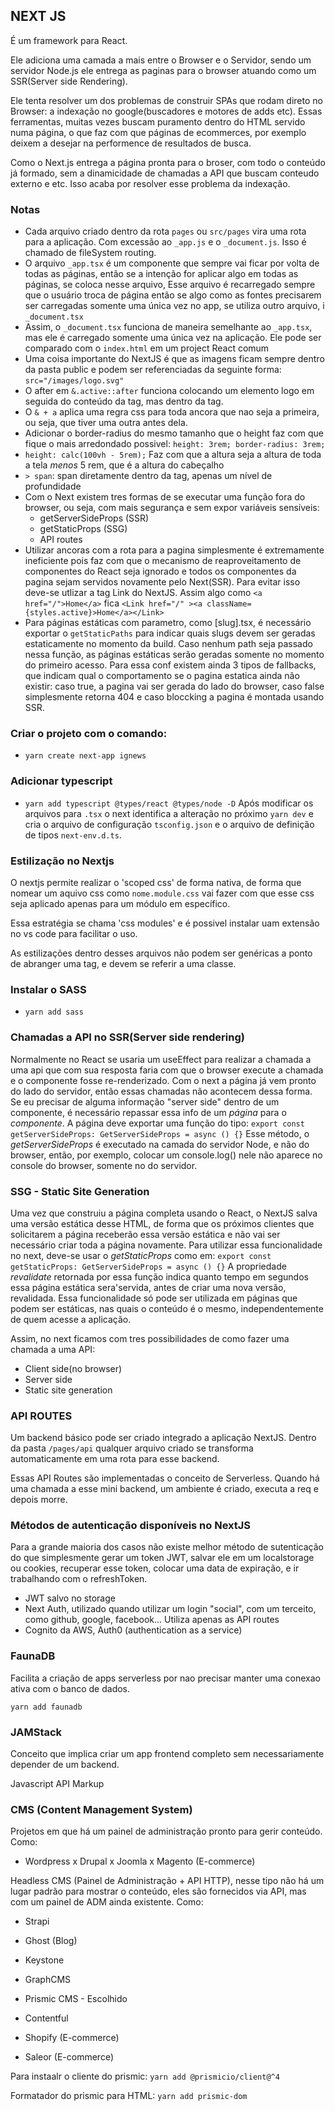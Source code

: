 ## NEXT JS

É um framework para React.

Ele adiciona uma camada a mais entre o Browser e o Servidor, sendo um servidor Node.js ele entrega as paginas para o browser atuando como um SSR(Server side Rendering).

Ele tenta resolver um dos problemas de construir SPAs que rodam direto no Browser: a indexação no google(buscadores e motores de adds etc). Essas ferramentas, muitas vezes buscam puramento dentro do HTML servido numa página, o que faz com que páginas de ecommerces, por exemplo deixem a desejar na performence de resultados de busca.

Como o Next.js entrega a página pronta para o broser, com todo o conteúdo já formado, sem a dinamicidade de chamadas a API que buscam conteudo externo e etc. Isso acaba por resolver esse problema da indexação.

### Notas

- Cada arquivo criado dentro da rota `pages` ou `src/pages` vira uma rota para a aplicação. Com excessão ao `_app.js` e o `_document.js`. Isso é chamado de fileSystem routing.
- O arquivo `_app.tsx` é um componente que sempre vai ficar por volta de todas as páginas, então se a intenção for aplicar algo em todas as páginas, se coloca nesse arquivo, Esse arquivo é recarregado sempre que o usuário troca de página então se algo como as fontes precisarem ser carregadas somente uma única vez no app, se utiliza outro arquivo, i `_document.tsx`
- Assim, o `_document.tsx` funciona de maneira semelhante ao `_app.tsx`, mas ele é carregado somente uma única vez na aplicação. Ele pode ser comparado com o `index.html` em um project React comum
- Uma coisa importante do NextJS é que as imagens ficam sempre dentro da pasta public e podem ser referenciadas da seguinte forma: `src="/images/logo.svg"`
- O after em `&.active::after` funciona colocando um elemento logo em seguida do conteúdo da tag, mas dentro da tag.
- O `& + a` aplica uma regra css para toda ancora que nao seja a primeira, ou seja, que tiver uma outra antes dela.
- Adicionar o border-radius do mesmo tamanho que o height faz com que fique o mais arredondado possivel: `height: 3rem; border-radius: 3rem;`
- `height: calc(100vh - 5rem);` Faz com que a altura seja a altura de toda a tela *menos* 5 rem, que é a altura do cabeçalho
- `> span`: span diretamente dentro da tag, apenas um nível de profundidade
- Com o Next existem tres formas de se executar uma função fora do browser, ou seja, com mais segurança e sem expor variáveis sensíveis:
  - getServerSideProps (SSR)
  - getStaticProps (SSG)
  - API routes
- Utilizar ancoras com a rota para a pagina simplesmente é extremamente ineficiente pois faz com que o mecanismo de reaproveitamento de componentes do React seja ignorado e todos os componentes da pagina sejam servidos novamente pelo Next(SSR). Para evitar isso deve-se utlizar a tag Link do NextJS. Assim algo como `<a href="/">Home</a>` fica `<Link href="/" ><a className={styles.active}>Home</a></Link>`
- Para páginas estáticas com parametro, como [slug].tsx, é necessário exportar o `getStaticPaths` para indicar quais slugs devem ser geradas estaticamente no momento da build. Caso nenhum path seja passado nessa função, as páginas estáticas serão geradas somente no momento do primeiro acesso. Para essa conf existem ainda 3 tipos de fallbacks, que indicam qual o comportamento se o pagina estatica ainda não existir: caso true, a pagina vai ser gerada do lado do browser, caso false simplesmente retorna 404 e caso bloccking a pagina é montada usando SSR.

### Criar o projeto com o comando:

- `yarn create next-app ignews`

### Adicionar typescript

- `yarn add typescript @types/react @types/node -D`
Após modificar os arquivos para `.tsx` o next identifica a alteração no próximo `yarn dev` e cria o arquivo de configuração `tsconfig.json` e o arquivo de definição de tipos `next-env.d.ts`.

### Estilização no Nextjs

O nextjs permite realizar o 'scoped css' de forma nativa, de forma que nomear um aquivo css como `nome.module.css` vai fazer com que esse css seja aplicado apenas para um módulo em específico.

Essa estratégia se chama 'css modules' e é possivel instalar uam extensão no vs code para facilitar o uso.

As estilizações dentro desses arquivos não podem ser genéricas a ponto de abranger uma tag, e devem se referir a uma classe.

### Instalar o SASS
- `yarn add sass`

### Chamadas a API no SSR(Server side rendering)
Normalmente no React se usaria um useEffect para realizar a chamada a uma api que com sua resposta faria com que o browser execute a chamada e o componente fosse re-renderizado. 
Com o next a página já vem pronto do lado do servidor, então essas chamadas não acontecem dessa forma.
Se eu precisar de alguma informação "server side" dentro de um componente, é necessário repassar essa info de um *página* para o *componente*.
A página deve exportar uma função do tipo:
`export const getServerSideProps: GetServerSideProps = async () {}`
Esse método, o *getServerSideProps* é executado na camada do servidor Node, e não do browser, então, por exemplo, colocar um console.log() nele não aparece no console do browser, somente no do servidor.

### SSG - Static Site Generation
Uma vez que construiu a página completa usando o React, o NextJS salva uma versão estática desse HTML, de forma que os próximos clientes que solicitarem a página receberão essa versão estática e não vai ser necessário criar toda a página novamente.
Para utilizar essa funcionalidade no next, deve-se usar o *getStaticProps* como em:
`export const getStaticProps: GetServerSideProps = async () {}`
A propriedade *revalidate* retornada por essa função indica quanto tempo em segundos essa página estática sera'servida, antes de criar uma nova versão, revalidada.
Essa funcionalidade só pode ser utilizada em páginas que podem ser estáticas, nas quais o conteúdo é o mesmo, independentemente de quem acesse a aplicação.

Assim, no next ficamos com tres possibilidades de como fazer uma chamada a uma API:
- Client side(no browser)
- Server side
- Static site generation

### API ROUTES
Um backend básico pode ser criado integrado a aplicação NextJS.
Dentro da pasta `/pages/api` qualquer arquivo criado se transforma automaticamente em uma rota para esse backend.

Essas API Routes são implementadas o conceito de Serverless.
Quando há uma chamada a esse mini backend, um ambiente é criado, executa a req e depois morre.


### Métodos de autenticação disponíveis no NextJS
Para a grande maioria dos casos não existe melhor método de sutenticação do que simplesmente gerar um token JWT, salvar ele em um localstorage ou cookies, recuperar esse token, colocar uma data de expiração, e ir trabalhando com o refreshToken.

- JWT salvo no storage
- Next Auth, utilizado quando utilizar um login "social", com um terceito, como github, google, facebook... Utiliza apenas as API routes
-  Cognito da AWS, Auth0 (authentication as a service)

### FaunaDB
Facilita a criação de apps serverless por nao precisar manter uma conexao ativa com o banco de dados.

`yarn add faunadb`

### JAMStack
Conceito que implica criar um app frontend completo sem necessariamente depender de um backend.

Javascript API Markup

### CMS (Content Management System)
Projetos em que há um painel de administração pronto para gerir conteúdo.
Como:
- Wordpress
x Drupal
x Joomla
x Magento (E-commerce)

Headless CMS (Painel de Administração + API HTTP), nesse tipo não há um lugar padrão para mostrar o conteúdo, eles são fornecidos via API, mas com um painel de ADM ainda existente.
Como:
- Strapi
- Ghost (Blog)
- Keystone
  
- GraphCMS
- Prismic CMS - Escolhido
- Contentful
  
- Shopify (E-commerce)
- Saleor (E-commerce)

Para instaalr o cliente do prismic:
`yarn add @prismicio/client@^4`

Formatador do prismic para HTML:
`yarn add prismic-dom`